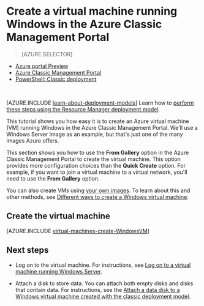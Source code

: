 <properties
	pageTitle="Create a VM running Windows in the Classic Management Portal | Azure"
	description="Create a Windows virtual machine in the Azure Classic Management Portal."
	services="virtual-machines-windows"
	documentationCenter=""
	authors="cynthn"
	manager="timlt"
	editor=""
	tags="azure-service-management"/>

<tags
	ms.service="virtual-machines-windows"
	ms.date="07/12/2016"
	wacn.date=""/>

# Create a virtual machine running Windows in the Azure Classic Management Portal

> [AZURE.SELECTOR]
- [Azure portal Preview](/documentation/articles/virtual-machines-windows-hero-tutorial/)
- [Azure Classic Management Portal](/documentation/articles/virtual-machines-windows-classic-tutorial/)
- [PowerShell: Classic deployment](/documentation/articles/virtual-machines-windows-classic-create-powershell/)

<br>

[AZURE.INCLUDE [learn-about-deployment-models](../includes/learn-about-deployment-models-classic-include.md)] Learn how to [perform these steps using the Resource Manager deployment model](/documentation/articles/virtual-machines-windows-hero-tutorial/).

This tutorial shows you how easy it is to create an Azure virtual machine (VM) running Windows in the Azure Classic Management Portal. We'll use a Windows Server image as an example, but that's just one of the many images Azure offers.




This section shows you how to use the **From Gallery** option in the Azure Classic Management Portal to create the virtual machine. This option provides more configuration choices than the **Quick Create** option. For example, if you want to join a virtual machine to a virtual network, you'll need to use the **From Gallery** option.

You can also create VMs using [your own images](/documentation/articles/virtual-machines-windows-classic-createupload-vhd/). To learn about this and other methods, see [Different ways to create a Windows virtual machine](/documentation/articles/virtual-machines-windows-creation-choices/).
## <a id="createvirtualmachine"> </a>Create the virtual machine

[AZURE.INCLUDE [virtual-machines-create-WindowsVM](../includes/virtual-machines-create-windowsvm.md)]

## Next steps

- Log on to the virtual machine. For instructions, see [Log on to a virtual machine running Windows Server](/documentation/articles/virtual-machines-windows-classic-connect-logon/).

- Attach a disk to store data. You can attach both empty disks and disks that contain data. For instructions, see the [Attach a data disk to a Windows virtual machine created with the classic deployment model](/documentation/articles/virtual-machines-windows-classic-attach-disk/).
